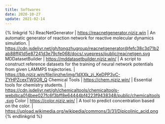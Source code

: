 ```yaml
---
title: Softwares
date: 2020-10-27
update: 2021-02-14
---
```


{% linkgrid %}
ReacNetGenerator | https://reacnetgenerator.njzjz.win | An automatic generator of reaction network for reactive molecular dynamics simulation. | https://cdn.jsdelivr.net/gh/tongzhugroup/reacnetgenerator@fefc38c3d71b2ab88ff41d5e87241d3e79cfe068/docs/.vuepress/public/reacnetgen.svg
MDDatasetBuilder | https://mddatasetbuilder.njzjz.win/ | A script to construct reference datasets for the training of neural network potentials from given LAMMPS trajectories. | https://bb.njzjz.win/file/jinzhe/img/1dXXk_zj_KeDPP3vC-ZYHPZcexTW0OR_Q
Chemical Tools | https://chem.njzjz.win/ | Essential tools for chemistry students. | https://cdn.jsdelivr.net/gh/chemicaltools/chemicaltools-web@ca014bee027fc6f3bff8e64444bf4223f9438348/public/chemicaltools.svg
Color | https://color.njzjz.win/ | A tool to predict concentration based on the color. | https://upload.wikimedia.org/wikipedia/commons/3/31/Dipicolinic_acid.png
{% endlinkgrid %}

